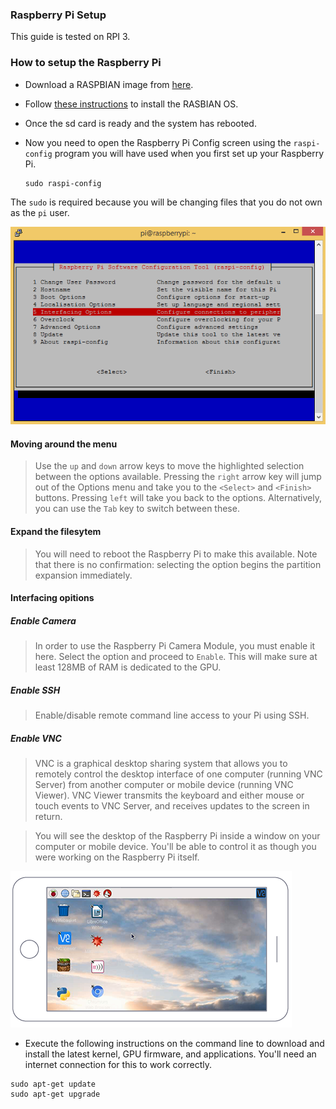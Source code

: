 ### Raspberry Pi Setup

This guide is tested on RPI 3.

### How to setup the Raspberry Pi

* Download a RASPBIAN image from [here](https://www.raspberrypi.org/downloads/raspbian/).
* Follow [these instructions](https://www.raspberrypi.org/documentation/installation/installing-images/README.md) to install the RASBIAN OS. 
* Once the sd card is ready and the system has rebooted.

* Now you need to open the Raspberry Pi Config screen using the `raspi-config` program you will have used when you first set up your Raspberry Pi.
   ```
   sudo raspi-config
   ```  
The `sudo`  is required because you will be changing files that you do not own as the `pi` user.

![raspi-config](https://github.com/Karem-Elzftawy/Baby-monitoring-Using-Raspberry-pi-and-Noir-Camera-with-Two-IR-leds/blob/master/images/raspi-config.png)

#### Moving around the menu

>Use the `up` and `down` arrow keys to move the highlighted selection between the options available. Pressing the `right` arrow key will jump out of the Options menu and take you to the `<Select>` and `<Finish>` buttons. Pressing `left` will take you back to the options. Alternatively, you can use the `Tab` key to switch between these.

#### Expand the filesytem

>You will need to reboot the Raspberry Pi to make this available. Note that there is no confirmation: selecting the option begins the partition expansion immediately.

#### Interfacing opitions

##### Enable Camera

>In order to use the Raspberry Pi Camera Module, you must enable it here. Select the option and proceed to `Enable`. This will make sure at least 128MB of RAM is dedicated to the GPU.

##### Enable SSH

>Enable/disable remote command line access to your Pi using SSH.

##### Enable VNC

>VNC is a graphical desktop sharing system that allows you to remotely control the desktop interface of one computer (running VNC Server) from another computer or mobile device (running VNC Viewer). VNC Viewer transmits the keyboard and either mouse or touch events to VNC Server, and receives updates to the screen in return.

>You will see the desktop of the Raspberry Pi inside a window on your computer or mobile device. You'll be able to control it as though you were working on the Raspberry Pi itself.

![VNC](https://github.com/Karem-Elzftawy/Baby-monitoring-Using-Raspberry-pi-and-Noir-Camera-with-Two-IR-leds/blob/master/images/raspberry-pi-connect.png)


* Execute the following instructions on the command line to download and install the latest kernel, GPU firmware, and applications. You'll need an internet connection for this to work correctly.
```
sudo apt-get update
sudo apt-get upgrade
```
